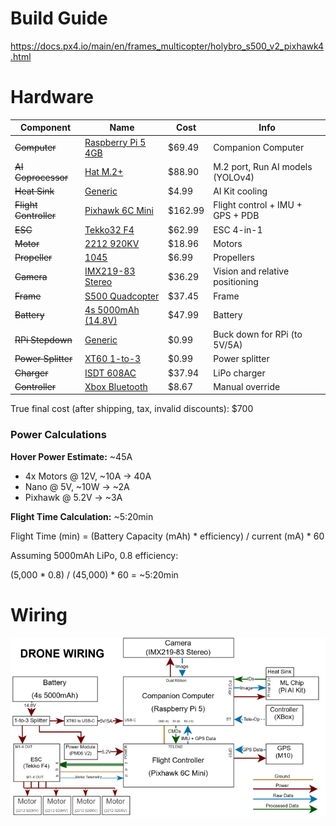# Build Guide
https://docs.px4.io/main/en/frames_multicopter/holybro_s500_v2_pixhawk4.html 

# Hardware
| Component         | Name                                                                                    | Cost    | Info                              |
| ------------      | --------                                                                                | ------- | -------                           |
| ~~Computer~~          | [Raspberry Pi 5 4GB](https://www.amazon.com/dp/B0CK3L9WD3/)                             | $69.49  | Companion Computer                |
| ~~AI Coprocessor~~    | [Hat M.2+](https://www.amazon.com/dp/B0D6GMXH73/)                                       | $88.90  | M.2 port, Run AI models (YOLOv4)  |
| ~~Heat Sink~~         | [Generic](https://www.amazon.com/dp/B0CLM77BRL/)                                        | $4.99   | AI Kit cooling                    |
| ~~Flight Controller~~ | [Pixhawk 6C Mini](https://holybro.com/products/pixhawk-6c-mini?variant=44511517475005)  | $162.99 | Flight control + IMU + GPS + PDB  |
| ~~ESC~~               | [Tekko32 F4](https://holybro.com//products/tekko32-f4-4in1-50a-esc)                     | $62.99  | ESC 4-in-1                        |
| ~~Motor~~             | [2212 920KV](https://www.aliexpress.us/item/2255800307898838.html?)                     | $18.96  | Motors                            |
| ~~Propeller~~         | [1045](https://www.aliexpress.us/item/2251832363284871.html?)                           | $6.99   | Propellers                        |
| ~~Camera~~            | [IMX219-83 Stereo](https://www.aliexpress.us/item/2255801158413046.html?)               | $36.29  | Vision and relative positioning   |
| ~~Frame~~             | [S500 Quadcopter](https://www.aliexpress.us/item/2251832118132126.html?)                | $37.45  | Frame                             |
| ~~Battery~~           | [4s 5000mAh (14.8V)](https://www.amazon.com/dp/B06XK8WWX1/)                             | $47.99  | Battery                           |
| ~~RPi Stepdown~~      | [Generic](https://www.aliexpress.us/item/3256805630251942.html?)                        | $0.99   | Buck down for RPi (to 5V/5A)      |
| ~~Power Splitter~~    | [XT60 1-to-3](https://www.aliexpress.us/item/3256806275642777.html?)                    | $0.99   | Power splitter                    |
| ~~Charger~~           | [ISDT 608AC](https://www.aliexpress.us/item/3256807326424634.html?)                     | $37.94  | LiPo charger                      |
| ~~Controller~~        | [Xbox Bluetooth](https://www.aliexpress.us/item/3256807529801372.html?)                 | $8.67   | Manual override                   |

True final cost (after shipping, tax, invalid discounts): $700 

### Power Calculations
**Hover Power Estimate:** ~45A
- 4x Motors @ 12V, ~10A -> 40A
- Nano @ 5V, ~10W -> ~2A
- Pixhawk @ 5.2V -> ~3A

**Flight Time Calculation:** ~5:20min

Flight Time (min) = (Battery Capacity (mAh) * efficiency) / current (mA) * 60

Assuming 5000mAh LiPo, 0.8 efficiency:

(5,000 * 0.8) / (45,000) * 60 = ~5:20min

# Wiring
<img src="../assets/DroneWiring.svg" width="1000">